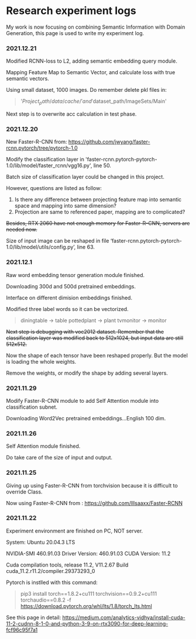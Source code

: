 # Research experiment logs

My work is now focusing on combining Semantic Information with Domain Generation, this page is used to write my experiment log. 

### 2021.12.21

Modified RCNN-loss to L2, adding semantic embedding query module.

Mapping Feature Map to Semantic Vector, and calculate loss with true semantic vectors.

Using small dataset, 1000 images. Do remember delete pkl files in:

>'$Project_path/data/cache/' and '$dataset_path/ImageSets/Main'

Next step is to overwrite acc calculation in test phase.

### 2021.12.20

New Faster-R-CNN from: https://github.com/jwyang/faster-rcnn.pytorch/tree/pytorch-1.0

Modify the classification layer in 'faster-rcnn.pytorch-pytorch-1.0/lib/model/faster_rcnn/vgg16.py', line 50.

Batch size of classification layer could be changed in this project.

However, questions are listed as follow:

1. Is there any difference between projecting feature map into semantic space and mapping into same dimension?
2. Projection are same to referenced paper, mapping are to complicated?

~~Besides, RTX 2060 have not enough memory for Faster-R-CNN, servers are needed now.~~

Size of input image can be reshaped in file ‘faster-rcnn.pytorch-pytorch-1.0/lib/model/utils/config.py’, line 63.


### 2021.12.1

Raw word embedding tensor generation module finished.

Downloading 300d and 500d pretrained embeddings.

Interface on different dimision embeddings finished.

Modified three label words so it can be vectorized.

>diningtable -> table
>pottedplant -> plant
>tvmonitor -> monitor

~~Next step is debugging with voc2012 dataset. Remember that the classification layer was modified back to 512x1024, but input data are still 512x512.~~

Now the shape of each tensor have been reshaped properly. But the model is loading the whole weights.

Remove the weights, or modify the shape by adding several layers.


### 2021.11.29

Modify Faster-R-CNN module to add Self Attention module into classification subnet.

Downloading Word2Vec pretrained embeddings...English 100 dim.

### 2021.11.26

Self Attention module finished.

Do take care of the size of input and output.


### 2021.11.25

Giving up using Faster-R-CNN from torchvision because it is difficult to override Class.

Now using Faster-R-CNN from : https://github.com/lllsaaxx/Faster-RCNN

### 2021.11.22

Experiment environment are finished on PC, NOT server.

System: Ubuntu 20.04.3 LTS

NVIDIA-SMI 460.91.03    Driver Version: 460.91.03    CUDA Version: 11.2

Cuda compilation tools, release 11.2, V11.2.67   Build cuda_11.2.r11.2/compiler.29373293_0

Pytorch is instlled with this command:
>pip3 install torch==1.8.2+cu111 torchvision==0.9.2+cu111 torchaudio==0.8.2 -f https://download.pytorch.org/whl/lts/1.8/torch_lts.html

See this page in detail: https://medium.com/analytics-vidhya/install-cuda-11-2-cudnn-8-1-0-and-python-3-9-on-rtx3090-for-deep-learning-fcf96c95f7a1

